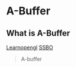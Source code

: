 # A-Buffer

## What is A-Buffer

[Learnopengl](https://learnopengl.com/Guest-Articles/2020/OIT/Introduction)
[SSBO](https://www.geeks3d.com/20140704/tutorial-introduction-to-opengl-4-3-shader-storage-buffers-objects-ssbo-demo/)

> A-buffer 